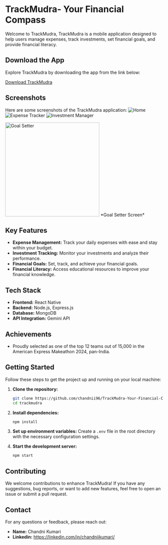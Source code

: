 
# TrackMudra- Your Financial Compass

Welcome to TrackMudra, TrackMudra is a mobile application designed to help users manage expenses, track investments, set financial goals, and provide financial literacy.

## Download the App

Explore TrackMudra by downloading the app from the link below:

[Download TrackMudra](https://expo.dev/artifacts/eas/iZPACrVtjaCQyZFjBSu5Pi.apk)

## Screenshots
Here are some screenshots of the TrackMudra application:
![Home](https://github.com/user-attachments/assets/a9452ae6-a3aa-4981-ab80-a7f84c48174a)
![Expense Tracker](https://github.com/user-attachments/assets/64a9c84d-2b77-4e42-8e2d-8b2f2bc3a1e0)
![Investment Manager](https://github.com/user-attachments/assets/5bcd1ae2-6a88-48bb-9f14-1304fd90ab1a)

<img src="https://github.com/user-attachments/assets/4ad25910-bff6-4ba7-a66e-cf28bd9bf79e" alt="Goal Setter" width="300">
*Goal Setter Screen*

## Key Features

- **Expense Management:** Track your daily expenses with ease and stay within your budget.
- **Investment Tracking:** Monitor your investments and analyze their performance.
- **Financial Goals:** Set, track, and achieve your financial goals.
- **Financial Literacy:** Access educational resources to improve your financial knowledge.

## Tech Stack

- **Frontend:** React Native
- **Backend:** Node.js, Express.js
- **Database:** MongoDB
- **API Integration:** Gemini API

## Achievements

- Proudly selected as one of the top 12 teams out of 15,000 in the American Express Makeathon 2024, pan-India.

## Getting Started

Follow these steps to get the project up and running on your local machine:

1. **Clone the repository:**
   ```bash
   git clone https://github.com/chandnii96/TrackMudra-Your-Financial-Compass.git
   cd trackmudra
   ```

2. **Install dependencies:**
   ```bash
   npm install
   ```

3. **Set up environment variables:**
   Create a `.env` file in the root directory with the necessary configuration settings.

4. **Start the development server:**
   ```bash
   npm start
   ```

## Contributing

We welcome contributions to enhance TrackMudra! If you have any suggestions, bug reports, or want to add new features, feel free to open an issue or submit a pull request.


## Contact

For any questions or feedback, please reach out:

- **Name:** Chandni Kumari
- **Linkedin:** https://linkedin.com/in/chandniikumari/
